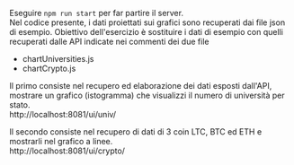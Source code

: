 Eseguire `npm run start` per far partire il server.</br>
Nel codice presente, i dati proiettati sui grafici sono recuperati dai file json di esempio. Obiettivo dell'esercizio è sostituire i dati di esempio con quelli recuperati dalle API indicate nei commenti dei due file </br>

- chartUniversities.js</br>
- chartCrypto.js</br>

Il primo consiste nel recupero ed elaborazione dei dati esposti dall'API, mostrare un grafico (istogramma) che visualizzi il numero di università per stato.</br>
http://localhost:8081/ui/univ/</br>

Il secondo consiste nel recupero di dati di 3 coin LTC, BTC ed ETH e mostrarli nel grafico a linee.</br>
http://localhost:8081/ui/crypto/</br>

